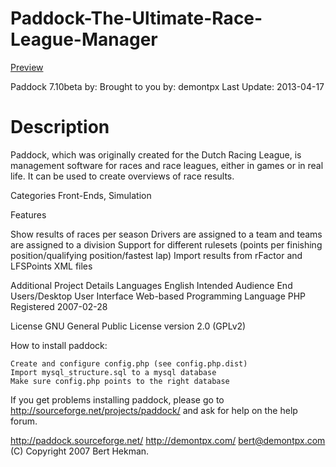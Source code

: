 # Paddock-The-Ultimate-Race-League-Manager

[Preview](https://i.imgur.com/qt9MbGZ.jpg)

Paddock 7.10beta by: Brought to you by: demontpx Last Update: 2013-04-17
# Description
Paddock, which was originally created for the Dutch Racing League, is management software for races and race leagues, either in games or in real life. It can be used to create overviews of race results.

Categories Front-Ends, Simulation

Features

Show results of races per season
Drivers are assigned to a team and teams are assigned to a division
Support for different rulesets (points per finishing position/qualifying position/fastest lap)
Import results from rFactor and LFSPoints XML files

Additional Project Details Languages English Intended Audience End Users/Desktop User Interface Web-based Programming Language PHP Registered 2007-02-28

License GNU General Public License version 2.0 (GPLv2)

How to install paddock:

    Create and configure config.php (see config.php.dist)
    Import mysql_structure.sql to a mysql database
    Make sure config.php points to the right database

If you get problems installing paddock, please go to http://sourceforge.net/projects/paddock/ and ask for help on the help forum.

http://paddock.sourceforge.net/ http://demontpx.com/ bert@demontpx.com (C) Copyright 2007 Bert Hekman.
